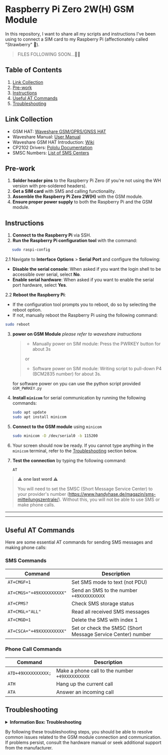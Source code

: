 # Raspberry Pi Zero 2W(H) GSM Module

In this repository, I want to share all my scripts and instructions I've been using to connect a SIM card to my Raspberry Pi (affectionately called "Strawberry" 🍓).
> FILES FOLLOWING SOON...😶‍🌫️

## Table of Contents

1. [Link Collection](#link-collection)
2. [Pre-work](#pre-work)
3. [Instructions](#instructions)
4. [Useful AT Commands](#useful-at-commands)
5. [Troubleshooting](#troubleshooting)

## Link Collection

- GSM HAT: [Waveshare GSM/GPRS/GNSS HAT](https://www.amazon.de/dp/B076CPX4NN?ref=ppx_yo2ov_dt_b_fed_asin_title)
- Waveshare Manual: [User Manual](https://files.waveshare.com/upload/4/4a/GSM_GPRS_GNSS_HAT_User_Manual_EN.pdf)
- Waveshare GSM HAT Introduction: [Wiki](https://www.waveshare.com/wiki/GSM/GPRS/GNSS_HAT)
- CP2102 Drivers: [Pololu Documentation](https://www.pololu.com/docs/0J7/all)
- SMSC Numbers: [List of SMS Centers](https://www.handyhase.de/magazin/sms-mitteilungszentrale/)

## Pre-work

1. **Solder header pins** to the Raspberry Pi Zero (if you're not using the WH version with pre-soldered headers).
2. **Get a SIM card** with SMS and calling functionality.
3. **Assemble the Raspberry Pi Zero 2W(H)** with the GSM module.
4. **Ensure proper power supply** to both the Raspberry Pi and the GSM module.

## Instructions

1. **Connect to the Raspberry Pi** via SSH.
2. **Run the Raspberry Pi configuration tool** with the command:
```bash
   sudo raspi-config
```
2.1 Navigate to **Interface Options** > **Serial Port** and configure the following:
   - **Disable the serial console**: When asked if you want the login shell to be accessible over serial, select **No**.
   - **Enable serial hardware**: When asked if you want to enable the serial port hardware, select **Yes**.

2.2 **Reboot the Raspberry Pi**:
   - If the configuration tool prompts you to reboot, do so by selecting the reboot option.
   - If not, manually reboot the Raspberry Pi using the following command:

   ```bash
   sudo reboot
   ```
3. **power on GSM Module**
   *please refer to waveshare instructions*
   > * Manually power on SIM module: Press the PWRKEY button for about 3s
   > 
   > or 
   > 
   > * Software power on SIM module: Writing script to pull-down P4 (BCM2835 number) for about 3s.
   
   for software power on ypu can use the python script provided `GSM_PWRKEY.py`

4. **Install `minicom`** for serial communication by running the following commands:

   ```bash
   sudo apt update
   sudo apt install minicom
   ```
4. **Connect to the GSM module** using `minicom`
   ```bash
   sudo minicom -D /dev/serial0 -b 115200
   ```
6. Your screen should now be ready. If you cannot type anything in the `minicom` terminal, refer to the [Troubleshooting](#troubleshooting) section below.

7. **Test the connection** by typing the following command:
   ```bash
   AT
   ```

> ⚠️ **one last word** ⚠️
> 
> You will need to set the SMSC (Short Message Service Center) to your provider's number (https://www.handyhase.de/magazin/sms-mitteilungszentrale/). 
> Without this, you will not be able to use SMS or make phone calls.

---

---
## Useful AT Commands

Here are some essential AT commands for sending SMS messages and making phone calls:

### SMS Commands

| **Command**                      | **Description**                                      |
|----------------------------------|------------------------------------------------------|
| `AT+CMGF=1`                      | Set SMS mode to text (not PDU)                      |
| `AT+CMGS="+49XXXXXXXXXX"`        | Send an SMS to the number `+49XXXXXXXXXX`          |
| `AT+CPMS?`                       | Check SMS storage status                            |
| `AT+CMGL="ALL"`                  | Read all received SMS messages                     |
| `AT+CMGD=1`                      | Delete the SMS with index 1                        |
| `AT+CSCA="+49XXXXXXXXXX"`        | Set or check the SMSC (Short Message Service Center) number |

### Phone Call Commands

| **Command**                      | **Description**                                      |
|----------------------------------|------------------------------------------------------|
| `ATD+49XXXXXXXXXX;`              | Make a phone call to the number `+49XXXXXXXXXX`    |
| `ATH`                            | Hang up the current call                            |
| `ATA`                            | Answer an incoming call                             |

## Troubleshooting

<details>
<summary><strong>Information Box: Troubleshooting</strong></summary>

1. **Incorrect UART selection switch**:
   - Ensure the UART selection switch on your GSM HAT is correctly set. Refer to the Waveshare manual for switch positions:
     - **A**: Control the SIM868 via USB to UART.
     - **B**: Control the SIM868 via Raspberry Pi.
     - **C**: Access Raspberry Pi via USB to UART.
   - For typical Raspberry Pi usage, ensure the switch is set to **B**.

2. **GPIO pins blocked by other services**:
   - If the serial connection does not work, it might be due to GPIO pins being used by other services. In such cases, you may need to edit the `/boot/firmware/config.txt` file:
   
     ```bash
     # Add this line to enable the UART properly
     dtoverlay=pi3-miniuart-bt

     # Example placement in the file
     [cm5]
     dtoverlay=dwc2,dr_mode=host
     dtoverlay=pi3-miniuart-bt
     ```

   - After making changes to the file, reboot the Raspberry Pi for the changes to take effect:

     ```bash
     sudo reboot
     ```

3. **Check for Serial Port Configuration**:
   - Ensure the serial port is correctly configured in your Raspberry Pi settings. Verify that the `/dev/serial0` is correctly linked to your GSM HAT. You can check this with:

     ```bash
     ls -l /dev/serial*
     ```

4. **Permissions Issue**:
   - Ensure that your user has the necessary permissions to access the serial port. You might need to add your user to the `dialout` group:

     ```bash
     sudo usermod -aG dialout $USER
     ```

   - After adding the user to the `dialout` group, log out and log back in or reboot the Raspberry Pi:

     ```bash
     sudo reboot
     ```

5. **Check Power Supply**:
   - Ensure that both the Raspberry Pi and the GSM HAT have adequate power supply. Insufficient power can cause communication issues. Use a reliable power source and check connections.

6. **Verify Connections**:
   - Double-check all physical connections between the Raspberry Pi and the GSM HAT. Ensure that the wiring is correct and secure.

</details>

By following these troubleshooting steps, you should be able to resolve common issues related to the GSM module connection and communication. If problems persist, consult the hardware manual or seek additional support from the manufacturer.
